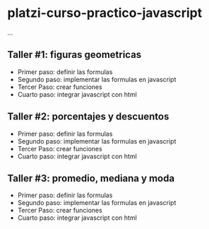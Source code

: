 # platzi-curso-practico-javascript

...

## Taller #1: figuras geometricas

- Primer paso: definir las formulas
- Segundo paso: implementar las formulas en javascript
- Tercer Paso: crear funciones
- Cuarto paso: integrar javascript con html


## Taller #2: porcentajes y descuentos 

- Primer paso: definir las formulas
- Segundo paso: implementar las formulas en javascript
- Tercer Paso: crear funciones
- Cuarto paso: integrar javascript con html

## Taller #3: promedio, mediana y moda 

- Primer paso: definir las formulas
- Segundo paso: implementar las formulas en javascript
- Tercer Paso: crear funciones
- Cuarto paso: integrar javascript con html
